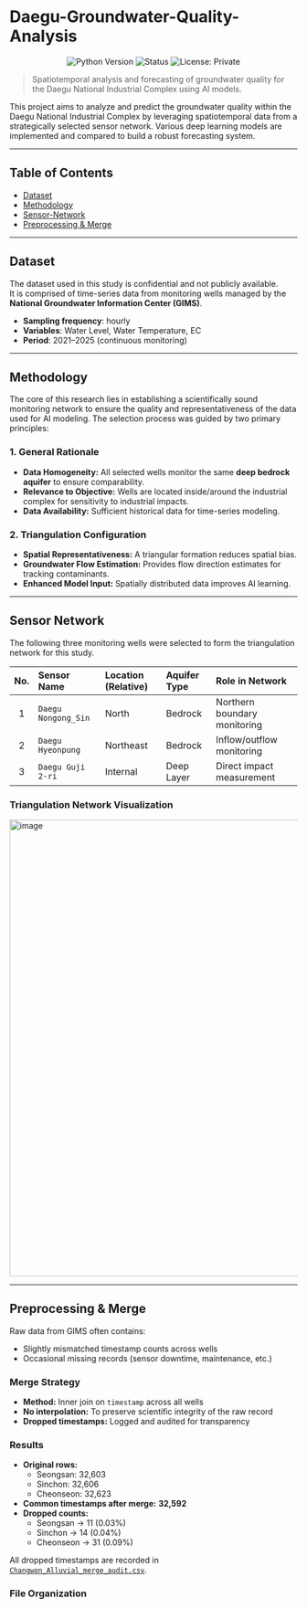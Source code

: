 # Daegu-Groundwater-Quality-Analysis

<p align="center">
  <img src="https://img.shields.io/badge/Python-3.9%2B-blue?style=for-the-badge&logo=python" alt="Python Version">
  <img src="https://img.shields.io/badge/Status-In%20Progress-green?style=for-the-badge" alt="Status">
  <img src="https://img.shields.io/badge/License-Private-lightgrey?style=for-the-badge" alt="License: Private">
</p>

> Spatiotemporal analysis and forecasting of groundwater quality for the Daegu National Industrial Complex using AI models.

This project aims to analyze and predict the groundwater quality within the Daegu National Industrial Complex by leveraging spatiotemporal data from a strategically selected sensor network. Various deep learning models are implemented and compared to build a robust forecasting system.

---

## Table of Contents
- [Dataset](#dataset)
- [Methodology](#methodology)
- [Sensor-Network](#sensor-network)
- [Preprocessing & Merge](#preprocessing--merge)

---

## Dataset

The dataset used in this study is confidential and not publicly available.  
It is comprised of time-series data from monitoring wells managed by the **National Groundwater Information Center (GIMS)**.

- **Sampling frequency**: hourly  
- **Variables**: Water Level, Water Temperature, EC  
- **Period**: 2021–2025 (continuous monitoring)  

---

## Methodology

The core of this research lies in establishing a scientifically sound monitoring network to ensure the quality and representativeness of the data used for AI modeling. The selection process was guided by two primary principles:

### 1. General Rationale
- **Data Homogeneity:** All selected wells monitor the same **deep bedrock aquifer** to ensure comparability.  
- **Relevance to Objective:** Wells are located inside/around the industrial complex for sensitivity to industrial impacts.  
- **Data Availability:** Sufficient historical data for time-series modeling.  

### 2. Triangulation Configuration
- **Spatial Representativeness:** A triangular formation reduces spatial bias.  
- **Groundwater Flow Estimation:** Provides flow direction estimates for tracking contaminants.  
- **Enhanced Model Input:** Spatially distributed data improves AI learning.  

---

## Sensor Network

The following three monitoring wells were selected to form the triangulation network for this study.

| No. | Sensor Name       | Location (Relative) | Aquifer Type | Role in Network             |
|:---:|:------------------|:--------------------|:-------------|:----------------------------|
| 1   | `Daegu Nongong_Sin` | North              | Bedrock      | Northern boundary monitoring |
| 2   | `Daegu Hyeonpung`   | Northeast          | Bedrock      | Inflow/outflow monitoring   |
| 3   | `Daegu Guji 2-ri`   | Internal           | Deep Layer   | Direct impact measurement   |

### Triangulation Network Visualization
<img width="800" height="800" alt="image" src="https://github.com/user-attachments/assets/67fdfb2b-491c-4681-98bc-deec8f5a7db8" />

---

## Preprocessing & Merge

Raw data from GIMS often contains:
- Slightly mismatched timestamp counts across wells  
- Occasional missing records (sensor downtime, maintenance, etc.)  

### Merge Strategy
- **Method:** Inner join on `timestamp` across all wells  
- **No interpolation:** To preserve scientific integrity of the raw record  
- **Dropped timestamps:** Logged and audited for transparency  

### Results
- **Original rows:**  
  - Seongsan: 32,603  
  - Sinchon: 32,606  
  - Cheonseon: 32,623  
- **Common timestamps after merge:** **32,592**  
- **Dropped counts:**  
  - Seongsan → 11 (0.03%)  
  - Sinchon → 14 (0.04%)  
  - Cheonseon → 31 (0.09%)  

All dropped timestamps are recorded in [`Changwon_Alluvial_merge_audit.csv`](data/processed/Changwon_Alluvial_merge_audit.csv).

### File Organization
